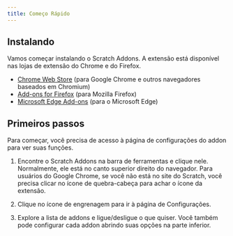 ```yaml
---
title: Começo Rápido
---
```


## Instalando

Vamos começar instalando o Scratch Addons. A extensão está disponível nas lojas de extensão do Chrome e do Firefox.

- [Chrome Web Store](https://chrome.google.com/webstore/detail/fbeffbjdlemaoicjdapfpikkikjoneco) (para Google Chrome e outros navegadores baseados em Chromium)  
- [Add-ons for Firefox](https://addons.mozilla.org/firefox/addon/scratch-messaging-extension/) (para Mozilla Firefox)  
- [Microsoft Edge Add-ons](https://microsoftedge.microsoft.com/addons/detail/iliepgjnemckemgnledoipfiilhajdjj) (para o Microsoft Edge)  

## Primeiros passos

Para começar, você precisa de acesso à página de configurações do addon para ver suas funções.

<!-- TODO: Adicionar imagens -->

1. Encontre o Scratch Addons na barra de ferramentas e clique nele.
   Normalmente, ele está no canto superior direito do navegador. Para usuários do Google Chrome, se você não está no site do Scratch, você precisa clicar no ícone de quebra-cabeça para achar o ícone da extensão.

2. Clique no ícone de engrenagem para ir à página de Configurações.

3. Explore a lista de addons e ligue/desligue o que quiser.
   Você também pode configurar cada addon abrindo suas opções na parte inferior.